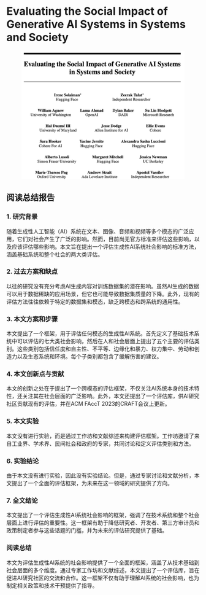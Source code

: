 # Evaluating the Social Impact of Generative AI Systems in Systems and Society

<figure><img src="../.gitbook/assets/image (7) (1) (1) (1) (1) (1) (1) (1) (1) (1) (1) (1) (1) (1) (1) (1) (1) (1) (1).png" alt=""><figcaption></figcaption></figure>

## 阅读总结报告

### 1. 研究背景

随着生成性人工智能（AI）系统在文本、图像、音频和视频等多个模态的广泛应用，它们对社会产生了广泛的影响。然而，目前尚无官方标准来评估这些影响，以及应该评估哪些影响。本文旨在提出一个评估生成性AI系统社会影响的标准方法，涵盖基础系统和整个社会的两大类评估。

### 2. 过去方案和缺点

以往的研究没有充分考虑AI生成内容对训练数据集的潜在影响。虽然AI生成的数据可以用于数据稀缺的应用场景，但它也可能导致数据集质量的下降。此外，现有的评估方法往往依赖于特定的数据集和模态，缺乏跨模态和跨系统的通用性。

### 3. 本文方案和步骤

本文提出了一个框架，用于评估任何模态的生成性AI系统。首先定义了基础技术系统中可以评估的七大类社会影响，然后在人和社会层面上提出了五个主要的评估类别。这些类别包括信任度和自主性、不平等、边缘化和暴力、权力集中、劳动和创造力以及生态系统和环境。每个子类别都包含了缓解伤害的建议。

### 4. 本文创新点与贡献

本文的创新之处在于提出了一个跨模态的评估框架，不仅关注AI系统本身的技术特性，还关注其在社会层面的广泛影响。此外，本文还提出了一个评估库，供AI研究社区贡献现有的评估，并在ACM FAccT 2023的CRAFT会议上更新。

### 5. 本文实验

本文没有进行实验，而是通过工作坊和文献综述来构建评估框架。工作坊邀请了来自工业界、学术界、民间社会和政府的专家，共同讨论和定义评估类别和方法。

### 6. 实验结论

由于本文没有进行实验，因此没有实验结论。但是，通过专家讨论和文献分析，本文提出了一个全面的评估框架，为未来在这一领域的研究提供了方向。

### 7. 全文结论

本文提出了一个评估生成性AI系统社会影响的框架，强调了在技术系统和整个社会层面上进行评估的重要性。这一框架有助于降低研究者、开发者、第三方审计员和政策制定者参与这些话题的门槛，并为未来的评估研究提供了基础。

### 阅读总结

本文为评估生成性AI系统的社会影响提供了一个全面的框架，涵盖了从技术基础到社会层面的多个维度。通过专家工作坊和文献综述，本文提出了一个评估库，旨在促进AI研究社区的交流和合作。这一框架不仅有助于理解AI系统的社会影响，也为制定相关政策和技术干预提供了指导。
